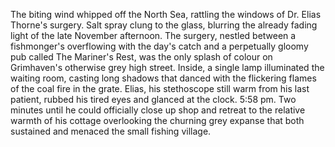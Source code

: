 The biting wind whipped off the North Sea, rattling the windows of Dr. Elias Thorne's surgery.  Salt spray clung to the glass, blurring the already fading light of the late November afternoon.  The surgery, nestled between a fishmonger's overflowing with the day's catch and a perpetually gloomy pub called The Mariner's Rest, was the only splash of colour on Grimhaven's otherwise grey high street.  Inside, a single lamp illuminated the waiting room, casting long shadows that danced with the flickering flames of the coal fire in the grate.  Elias, his stethoscope still warm from his last patient, rubbed his tired eyes and glanced at the clock.  5:58 pm.  Two minutes until he could officially close up shop and retreat to the relative warmth of his cottage overlooking the churning grey expanse that both sustained and menaced the small fishing village.
